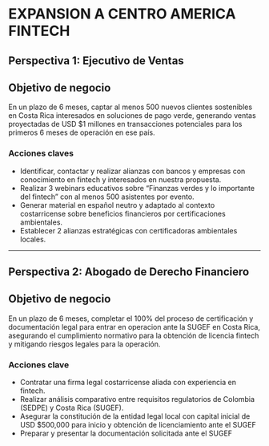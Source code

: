 # EXPANSION A CENTRO AMERICA FINTECH 

## Perspectiva 1: Ejecutivo de Ventas 

## Objetivo de negocio
En un plazo de 6  meses, captar al menos 500 nuevos clientes sostenibles en Costa Rica interesados en soluciones de pago verde, generando ventas proyectadas de USD $1 millones en transacciones potenciales para los primeros 6 meses de operación en ese país.

### Acciones claves
- Identificar, contactar y realizar alianzas con bancos y empresas con conocimiento en fintech  y interesados en nuestra propuesta.  
- Realizar 3 webinars educativos sobre “Finanzas verdes y lo importante del fintech” con al menos 500 asistentes por evento.  
- Generar material en español neutro y adaptado al contexto costarricense sobre beneficios financieros por certificaciones ambientales.  
- Establecer 2 alianzas estratégicas con certificadoras ambientales locales.  

---

## Perspectiva 2: Abogado de Derecho Financiero 

## Objetivo de negocio
En un plazo de  6 meses, completar el 100% del proceso de certificación y documentación legal para entrar en operacion ante la SUGEF en Costa Rica, asegurando el cumplimiento normativo para la obtención de licencia fintech y mitigando riesgos legales para la operación.
 

### Acciones clave
- Contratar una firma legal costarricense aliada con experiencia en fintech.  
- Realizar análisis comparativo entre requisitos regulatorios de Colombia (SEDPE) y Costa Rica (SUGEF).  
- Asegurar la constitución de la entidad legal local con capital inicial de USD $500,000 para inicio y obtención de licenciamiento ante el  SUGEF
- Preparar y presentar la documentación solicitada ante el SUGEF

